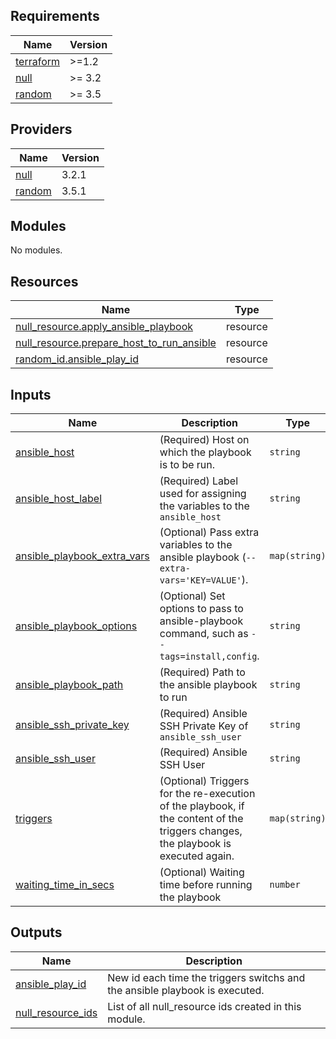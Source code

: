 <!-- BEGIN_TF_DOCS -->
## Requirements

| Name | Version |
|------|---------|
| <a name="requirement_terraform"></a> [terraform](#requirement\_terraform) | >=1.2 |
| <a name="requirement_null"></a> [null](#requirement\_null) | >= 3.2 |
| <a name="requirement_random"></a> [random](#requirement\_random) | >= 3.5 |

## Providers

| Name | Version |
|------|---------|
| <a name="provider_null"></a> [null](#provider\_null) | 3.2.1 |
| <a name="provider_random"></a> [random](#provider\_random) | 3.5.1 |

## Modules

No modules.

## Resources

| Name | Type |
|------|------|
| [null_resource.apply_ansible_playbook](https://registry.terraform.io/providers/hashicorp/null/latest/docs/resources/resource) | resource |
| [null_resource.prepare_host_to_run_ansible](https://registry.terraform.io/providers/hashicorp/null/latest/docs/resources/resource) | resource |
| [random_id.ansible_play_id](https://registry.terraform.io/providers/hashicorp/random/latest/docs/resources/id) | resource |

## Inputs

| Name | Description | Type | Default | Required |
|------|-------------|------|---------|:--------:|
| <a name="input_ansible_host"></a> [ansible\_host](#input\_ansible\_host) | (Required) Host on which the playbook is to be run. | `string` | n/a | yes |
| <a name="input_ansible_host_label"></a> [ansible\_host\_label](#input\_ansible\_host\_label) | (Required) Label used for assigning the variables to the `ansible_host` | `string` | n/a | yes |
| <a name="input_ansible_playbook_extra_vars"></a> [ansible\_playbook\_extra\_vars](#input\_ansible\_playbook\_extra\_vars) | (Optional) Pass extra variables to the ansible playbook (`--extra-vars='KEY=VALUE'`). | `map(string)` | `{}` | no |
| <a name="input_ansible_playbook_options"></a> [ansible\_playbook\_options](#input\_ansible\_playbook\_options) | (Optional) Set options to pass to ansible-playbook command, such as `--tags=install,config`. | `string` | `""` | no |
| <a name="input_ansible_playbook_path"></a> [ansible\_playbook\_path](#input\_ansible\_playbook\_path) | (Required) Path to the ansible playbook to run | `string` | n/a | yes |
| <a name="input_ansible_ssh_private_key"></a> [ansible\_ssh\_private\_key](#input\_ansible\_ssh\_private\_key) | (Required) Ansible SSH Private Key of `ansible_ssh_user` | `string` | n/a | yes |
| <a name="input_ansible_ssh_user"></a> [ansible\_ssh\_user](#input\_ansible\_ssh\_user) | (Required) Ansible SSH User | `string` | n/a | yes |
| <a name="input_triggers"></a> [triggers](#input\_triggers) | (Optional) Triggers for the re-execution of the playbook, if the content of the triggers changes, the playbook is executed again. | `map(string)` | <pre>{<br>  "rerun": "once"<br>}</pre> | no |
| <a name="input_waiting_time_in_secs"></a> [waiting\_time\_in\_secs](#input\_waiting\_time\_in\_secs) | (Optional) Waiting time before running the playbook | `number` | `5` | no |

## Outputs

| Name | Description |
|------|-------------|
| <a name="output_ansible_play_id"></a> [ansible\_play\_id](#output\_ansible\_play\_id) | New id each time the triggers switchs and the ansible playbook is executed. |
| <a name="output_null_resource_ids"></a> [null\_resource\_ids](#output\_null\_resource\_ids) | List of all null\_resource ids created in this module. |
<!-- END_TF_DOCS -->